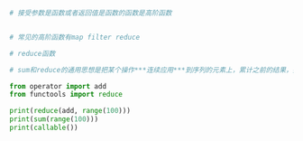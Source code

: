 
<BlogInfo title="2.高阶函数" author="白日梦想猿" pv=0 read_times=0 pre_cost_time=0分13秒 category="一等函数" tag_list="['一等函数']" create_time="2022.03.10 15:58:34" update_time="2022.03.10 16:10:17" />

```python
# 接受参数是函数或者返回值是函数的函数是高阶函数


# 常见的高阶函数有map filter reduce

# reduce函数

# sum和reduce的通用思想是把某个操作***连续应用***到序列的元素上，累计之前的结果，把一系列的值规约成一个值。

from operator import add
from functools import reduce

print(reduce(add, range(100)))
print(sum(range(100)))
print(callable())

```
